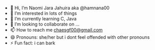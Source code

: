 - 👋 Hi, I’m Naomi Jara Jahuira aka @hamnana00
- 👀 I’m interested in lots of things
- 🌱 I’m currently learning C, Java
- 💞️ I’m looking to collaborate on ...
- 📫 How to reach me chaesgf00@gmail.com
- 😄 Pronouns: she/her but i dont feel offended with other pronouns
- ⚡ Fun fact: i can bark

<!---
hamnana00/hamnana00 is a ✨ special ✨ repository because its `README.md` (this file) appears on your GitHub profile.
You can click the Preview link to take a look at your changes.
--->
